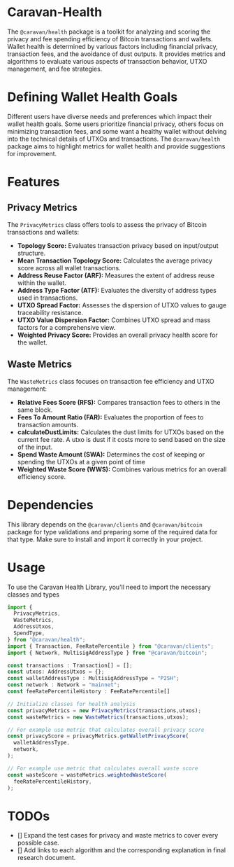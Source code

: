 # Caravan-Health

The `@caravan/health` package is a toolkit for analyzing and scoring the privacy and fee spending efficiency of Bitcoin transactions and wallets. Wallet health is determined by various factors including financial privacy, transaction fees, and the avoidance of dust outputs. It provides metrics and algorithms to evaluate various aspects of transaction behavior, UTXO management, and fee strategies.

# Defining Wallet Health Goals

Different users have diverse needs and preferences which impact their wallet health goals. Some users prioritize financial privacy, others focus on minimizing transaction fees, and some want a healthy wallet without delving into the technical details of UTXOs and transactions. The `@caravan/health ` package aims to highlight metrics for wallet health and provide suggestions for improvement.

# Features

## Privacy Metrics

The `PrivacyMetrics` class offers tools to assess the privacy of Bitcoin transactions and wallets:

- **Topology Score:** Evaluates transaction privacy based on input/output structure.
- **Mean Transaction Topology Score:** Calculates the average privacy score across all wallet transactions.
- **Address Reuse Factor (ARF):** Measures the extent of address reuse within the wallet.
- **Address Type Factor (ATF):** Evaluates the diversity of address types used in transactions.
- **UTXO Spread Factor:** Assesses the dispersion of UTXO values to gauge traceability resistance.
- **UTXO Value Dispersion Factor:** Combines UTXO spread and mass factors for a comprehensive view.
- **Weighted Privacy Score:** Provides an overall privacy health score for the wallet.

## Waste Metrics

The `WasteMetrics` class focuses on transaction fee efficiency and UTXO management:

- **Relative Fees Score (RFS):** Compares transaction fees to others in the same block.
- **Fees To Amount Ratio (FAR):** Evaluates the proportion of fees to transaction amounts.
- **calculateDustLimits:** Calculates the dust limits for UTXOs based on the current fee rate. A utxo is dust if it costs more to send based on the size of the input.
- **Spend Waste Amount (SWA):** Determines the cost of keeping or spending the UTXOs at a given point of time
- **Weighted Waste Score (WWS):** Combines various metrics for an overall efficiency score.

# Dependencies

This library depends on the `@caravan/clients` and `@caravan/bitcoin` package for type validations and preparing some of the required data for that type. Make sure to install and import it correctly in your project.

# Usage

To use the Caravan Health Library, you'll need to import the necessary classes and types

```javascript
import {
  PrivacyMetrics,
  WasteMetrics,
  AddressUtxos,
  SpendType,
} from "@caravan/health";
import { Transaction, FeeRatePercentile } from "@caravan/clients";
import { Network, MultisigAddressType } from "@caravan/bitcoin";

const transactions : Transaction[] = [];
const utxos: AddressUtxos = {};
const walletAddressType : MultisigAddressType = "P2SH";
const network : Network = "mainnet";
const feeRatePercentileHistory : FeeRatePercentile[]

// Initialize classes for health analysis
const privacyMetrics = new PrivacyMetrics(transactions,utxos);
const wasteMetrics = new WasteMetrics(transactions,utxos);

// For example use metric that calculates overall privacy score
const privacyScore = privacyMetrics.getWalletPrivacyScore(
  walletAddressType,
  network,
);

// For example use metric that calculates overall waste score
const wasteScore = wasteMetrics.weightedWasteScore(
  feeRatePercentileHistory,
);
```

# TODOs

- [] Expand the test cases for privacy and waste metrics to cover every possible case.
- [] Add links to each algorithm and the corresponding explanation in final research document.
